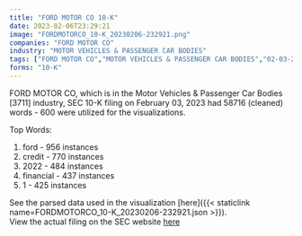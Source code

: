 ```yaml
---
title: "FORD MOTOR CO 10-K"
date: 2023-02-06T23:29:21
image: "FORDMOTORCO_10-K_20230206-232921.png"
companies: "FORD MOTOR CO"
industry: "MOTOR VEHICLES & PASSENGER CAR BODIES"
tags: ["FORD MOTOR CO","MOTOR VEHICLES & PASSENGER CAR BODIES","02-03-2023","10-K"]
forms: "10-K"
---
```

FORD MOTOR CO, which is in the Motor Vehicles & Passenger Car Bodies [3711] industry, SEC 10-K filing on February 03, 2023 had 58716 (cleaned) words - 600 were utilized for the visualizations.

Top Words:
1. ford - 956 instances
2. credit - 770 instances
3. 2022 - 484 instances
4. financial - 437 instances
5. 1 - 425 instances


See the parsed data used in the visualization [here]({{< staticlink name=FORDMOTORCO_10-K_20230206-232921.json >}}).  
View the actual filing on the SEC website [here](https://www.sec.gov/Archives/edgar/data/37996/0000037996-23-000012.txt)